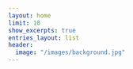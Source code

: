 ```yaml
---
layout: home
limit: 10
show_excerpts: true
entries_layout: list
header:
  image: "/images/background.jpg"
---
```

